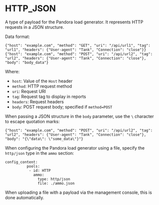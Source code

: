 # HTTP_JSON

A type of payload for the Pandora load generator. It represents HTTP requests in a JSON structure.

Data format:

```
{"host": "example.com", "method": "GET", "uri": "/api/url1", "tag": "url1", "headers": {"User-agent": "Tank", "Connection": "close"}}
{"host": "example.com", "method": "POST", "uri": "/api/url2", "tag": "url2", "headers": {"User-agent": "Tank", "Connection": "close"}, "body": "body_data"}
```

Where:

* `host`: Value of the `Host` header
* `method`: HTTP request method
* `uri`: Request URI
* `tag`: Request tag to display in reports
* `headers`: Request headers
* `body`: POST request body; specified if `method=POST`

When passing a JSON structure in the `body` parameter, use the `\` character to escape quotation marks:

```
{"host": "example.com", "method": "POST", "uri": "/api/url2", "tag": "url2", "headers": {"User-agent": "Tank", "Connection": "close"}, "body": "{\"data\": \"some_data\"}"}
```

When configuring the Pandora load generator using a file, specify the `http/json` type in the `ammo` section:

```
config_content:
          pools:
           - id: HTTP
             ammo:
               type: http/json
               file: ./ammo.json
```

When uploading a file with a payload via the management console, this is done automatically.